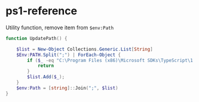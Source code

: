 # ps1-reference

Utility function, remove item from `$env:Path`

```powershell
function UpdatePath() {

    $list = New-Object Collections.Generic.List[String]
    $Env:PATH.Split(";") | ForEach-Object {
        if ($_ -eq "C:\Program Files (x86)\Microsoft SDKs\TypeScript\1.0") {
            return
        }
        $list.Add($_);
    }
    $env:Path = [string]::Join(";", $list)    
}
```

